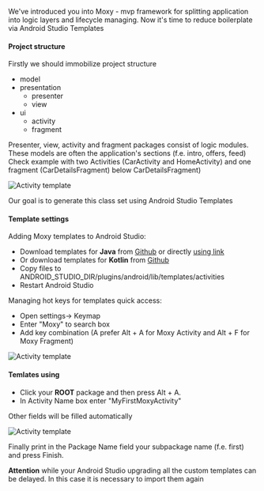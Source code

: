 We've introduced you into Moxy - mvp framework for splitting application into logic layers and lifecycle managing. Now it's time to reduce boilerplate via Android Studio Templates


<h4><b>Project structure</b></h4>
Firstly we should immobilize project structure 

<ul>
	<li> model</li>
	<li> presentation
		<ul>
		<li> presenter</li>
		<li> view</li>
	</ul></li>
    
  <li> ui
		<ul>
		<li> activity</li>
		<li> fragment</li>
	</ul></li>
</ul>

Presenter, view, activity and fragment packages consist of logic modules. These models are often the application's sections  (f.e. intro, offers, feed)
Check example with two Activities (CarActivity and HomeActivity) and one fragment (CarDetailsFragment) below CarDetailsFragment)

 ![Activity template](https://raw.githubusercontent.com/Arello-Mobile/Moxy/master/moxy-templates/images/project_structure.jpg)

Our goal is to generate this class set using Android Studio Templates

<h4><b>Template settings</b></h4>

Adding Moxy templates to Android Studio:
* Download templates for **Java** from [Github](https://github.com/Arello-Mobile/Moxy/tree/master/moxy-templates/Java) or directly [using link](https://drive.google.com/file/d/0B0bXlVHPiZVXY2FVQkNLc1lMbW8/view?usp=sharing)
* Or download templates for **Kotlin** from [Github](https://github.com/Arello-Mobile/Moxy/tree/master/moxy-templates/Kotlin)
* Copy files to ANDROID_STUDIO_DIR/plugins/android/lib/templates/activities
* Restart Android Studio

Managing hot keys for templates quick access:
<ul>
	<li>Open settings-> Keymap</li>	
	<li>Enter "Moxy" to search box</li>	
	<li>Add key combination (A prefer Alt + A for Moxy Activity and Alt + F for Moxy Fragment)</li>
</ul>

 ![Activity template](https://raw.githubusercontent.com/Arello-Mobile/Moxy/master/moxy-templates/images/keymap.jpg)

<h4><b>Temlates using</b></h4>

* Click your **ROOT** package and then press Alt + A.
* In Activity Name box enter "MyFirstMoxyActivity"

Other fields will be filled automatically

 ![Activity template](https://raw.githubusercontent.com/Arello-Mobile/Moxy/master/moxy-templates/images/activity_template.jpg)

Finally print in the Package Name field your subpackage name (f.e. first) and press Finish.

<b>Attention</b> while your Android Studio upgrading all the custom templates can be delayed. In this case it is necessary to import them again

